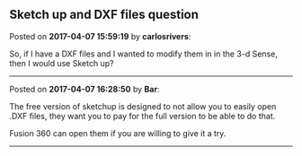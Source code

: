 ## Sketch up and DXF files question
Posted on **2017-04-07 15:59:19** by **carlosrivers**:

So, if I have a DXF files and I wanted to modify them in in the 3-d Sense, then I would use Sketch up?

---

Posted on **2017-04-07 16:28:50** by **Bar**:

The free version of sketchup is designed to not allow you to easily open .DXF files, they want you to pay for the full version to be able to do that. 



Fusion 360 can open them if you are willing to give it a try.

---

